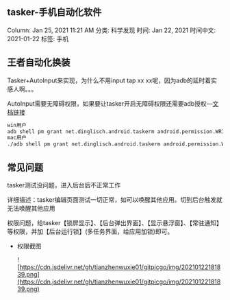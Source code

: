 ## tasker-手机自动化软件

Column: Jan 25, 2021 11:21 AM
分类: 科学发现
时间: Jan 22, 2021
时间中文: 2021-01-22
标签: 手机

## 王者自动化换装

Tasker+AutoInput来实现，为什么不用input tap xx xx呢，因为adb的延时着实感人啊。。。

AutoInput需要无障碍权限，如果要让tasker开启无障碍权限还需要adb授权—[文档链接](https://tasker.joaoapps.com/userguide/en/help/ah_secure_setting_grant.html)

```bash
win用户
adb shell pm grant net.dinglisch.android.taskerm android.permission.WRITE_SECURE_SETTINGS
mac用户
./adb shell pm grant net.dinglisch.android.taskerm android.permission.WRITE_SECURE_SETTINGS
```

## 常见问题

tasker测试没问题，进入后台后不正常工作

详细描述：tasker编辑页面测试一切正常，如可以唤醒其他应用。切到后台触发就无法唤醒其他应用

权限问题，给tasker【锁屏显示】、【后台弹出界面】、【显示悬浮窗】、【常驻通知】等权限，并加【后台运行锁】(多任务界面，给应用加锁)即可。

- 权限截图

    ![https://cdn.jsdelivr.net/gh/tianzhenwuxie01/gitpicgo/img/20210122181839.png](https://cdn.jsdelivr.net/gh/tianzhenwuxie01/gitpicgo/img/20210122181839.png)